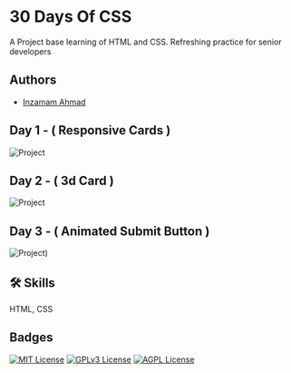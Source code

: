 # 30 Days Of CSS

A Project base learning of HTML and CSS. Refreshing practice for senior developers

## Authors

- [Inzamam Ahmad](https://www.github.com/inzamamahmad3)

## Day 1 - ( Responsive Cards )

![Project](https://media.licdn.com/dms/image/C4D22AQF7SaOhA8y4TA/feedshare-shrink_1280/0/1672760547814?e=1675900800&v=beta&t=Vdo7cM92Exy0h3wvr_gIlCKME814Hl4GwuzB_SXWzWQ)

## Day 2 - ( 3d Card )

![Project](https://media.licdn.com/dms/image/C4D22AQF1kYUUKRFpTQ/feedshare-shrink_800/0/1672823224226?e=1675900800&v=beta&t=KEn4xN96y2pXNYxqiDBdf3GJvwqjDBsM9bNmyJMiMRg)

## Day 3 - ( Animated Submit Button )

![Project](https://media.licdn.com/dms/image/C4D22AQF1kYUUKRFpTQ/feedshare-shrink_800/0/1672823224226?e=1675900800&v=beta&t=KEn4xN96y2pXNYxqiDBdf3GJvwqjDBsM9bNmyJMiMRg))

## 🛠 Skills

HTML, CSS

## Badges

[![MIT License](https://img.shields.io/badge/License-MIT-green.svg)](https://choosealicense.com/licenses/mit/)
[![GPLv3 License](https://img.shields.io/badge/License-GPL%20v3-yellow.svg)](https://opensource.org/licenses/)
[![AGPL License](https://img.shields.io/badge/license-AGPL-blue.svg)](http://www.gnu.org/licenses/agpl-3.0)
